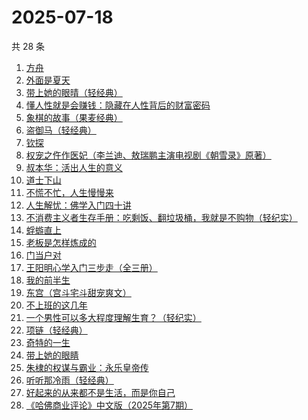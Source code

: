 # 2025-07-18

共 28 条

<!-- BEGIN WEREAD -->
<!-- 最后更新时间 2025-07-18 12:29:37 +0800 -->
1. [方舟](https://weread.qq.com/web/bookDetail/b1132730813ab9a9fg012df1)
1. [外面是夏天](https://weread.qq.com/web/bookDetail/8d732e60813ab823ag017ade)
1. [带上她的眼晴（轻经典）](https://weread.qq.com/web/bookDetail/0f032480813ab9f2bg0128ad)
1. [懂人性就是会赚钱：隐藏在人性背后的财富密码](https://weread.qq.com/web/bookDetail/0e232f00813aba224g01089c)
1. [象棋的故事（果麦经典）](https://weread.qq.com/web/bookDetail/df532860813ab8dcbg0128a9)
1. [盗御马（轻经典）](https://weread.qq.com/web/bookDetail/6fb32a40813aba1ceg018c72)
1. [钦探](https://weread.qq.com/web/bookDetail/dee32bc0813aba247g014d0c)
1. [权宠之仵作医妃（李兰迪、敖瑞鹏主演电视剧《朝雪录》原著）](https://weread.qq.com/web/bookDetail/49732cf0713cf075497323f)
1. [叔本华：活出人生的意义](https://weread.qq.com/web/bookDetail/1f232260813aba240g012161)
1. [道士下山](https://weread.qq.com/web/bookDetail/7f5328c0813aba1deg0176b4)
1. [不慌不忙，人生慢慢来](https://weread.qq.com/web/bookDetail/faa321b0725668d7faa4e21)
1. [人生解忧：佛学入门四十讲](https://weread.qq.com/web/bookDetail/a2332ee0813aba1a7g0123df)
1. [不消费主义者生存手册：吃剩饭、翻垃圾桶，我就是不购物（轻纪实）](https://weread.qq.com/web/bookDetail/5cd323e0813ab9d10g0143af)
1. [蜉蝣直上](https://weread.qq.com/web/bookDetail/63832fc0813aba215g01097b)
1. [老板是怎样炼成的](https://weread.qq.com/web/bookDetail/c7332210813aba1f3g017987)
1. [门当户对](https://weread.qq.com/web/bookDetail/ae1328a0813aba023g017506)
1. [王阳明心学入门三步走（全三册）](https://weread.qq.com/web/bookDetail/bef32c20813aba1dbg018aa3)
1. [我的前半生](https://weread.qq.com/web/bookDetail/6b732340813aba15cg0140db)
1. [东宫（宫斗宅斗甜宠爽文）](https://weread.qq.com/web/bookDetail/11532370813aba1dbg016696)
1. [不上班的这几年](https://weread.qq.com/web/bookDetail/6e5323a0813aba08eg018ab0)
1. [一个男性可以多大程度理解生育？（轻纪实）](https://weread.qq.com/web/bookDetail/07332830813ab9cddg011956)
1. [项链（轻经典）](https://weread.qq.com/web/bookDetail/6fd32240813ab9b97g017662)
1. [奇特的一生](https://weread.qq.com/web/bookDetail/81032f50813ab8727g018948)
1. [带上她的眼睛](https://weread.qq.com/web/bookDetail/37a32900813ab8ce7g019c99)
1. [朱棣的权谋与霸业：永乐皇帝传](https://weread.qq.com/web/bookDetail/d4932b60813aba08fg010372)
1. [听听那冷雨（轻经典）](https://weread.qq.com/web/bookDetail/48f325c0813aba168g0106e1)
1. [好起来的从来都不是生活，而是你自己](https://weread.qq.com/web/bookDetail/28032050813ab8649g016c07)
1. [《哈佛商业评论》中文版（2025年第7期）](https://weread.qq.com/web/bookDetail/fcf32d20813aba239g019954)
<!-- END WEREAD -->
